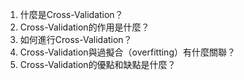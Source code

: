 1. 什麼是Cross-Validation？
2. Cross-Validation的作用是什麼？
3. 如何進行Cross-Validation？
4. Cross-Validation與過擬合（overfitting）有什麼關聯？
5. Cross-Validation的優點和缺點是什麼？